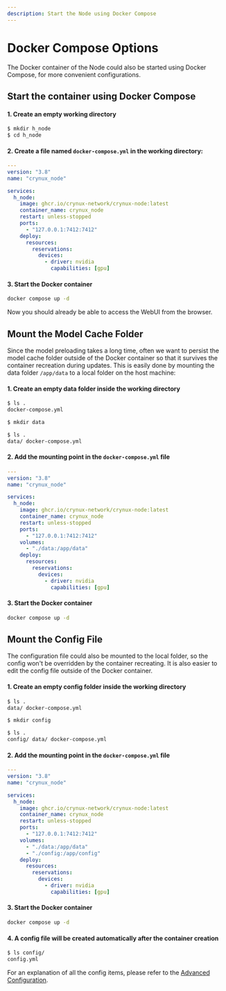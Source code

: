 ```yaml
---
description: Start the Node using Docker Compose
---
```


# Docker Compose Options

The Docker container of the Node could also be started using Docker Compose, for more convenient configurations.

## Start the container using Docker Compose

#### 1. Create an empty working directory

```sh
$ mkdir h_node
$ cd h_node
```

#### 2. Create a file named `docker-compose.yml` in the working directory:

```yaml
---
version: "3.8"
name: "crynux_node"

services:
  h_node:
    image: ghcr.io/crynux-network/crynux-node:latest
    container_name: crynux_node
    restart: unless-stopped
    ports:
      - "127.0.0.1:7412:7412"
    deploy:
      resources:
        reservations:
          devices:
            - driver: nvidia
              capabilities: [gpu]

```

#### 3. Start the Docker container

```sh
docker compose up -d
```

Now you should already be able to access the WebUI from the browser.

## Mount the Model Cache Folder

Since the model preloading takes a long time, often we want to persist the model cache folder outside of the Docker container so that it survives the container recreation during updates. This is easily done by mounting the data folder `/app/data` to a local folder on the host machine:

#### 1. Create an empty data folder inside the working directory

```sh
$ ls .
docker-compose.yml

$ mkdir data

$ ls .
data/ docker-compose.yml
```

#### 2. Add the mounting point in the `docker-compose.yml` file

```yaml
---
version: "3.8"
name: "crynux_node"

services:
  h_node:
    image: ghcr.io/crynux-network/crynux-node:latest
    container_name: crynux_node
    restart: unless-stopped
    ports:
      - "127.0.0.1:7412:7412"
    volumes:
      - "./data:/app/data"
    deploy:
      resources:
        reservations:
          devices:
            - driver: nvidia
              capabilities: [gpu]
```

#### 3. Start the Docker container

```sh
docker compose up -d
```

## Mount the Config File

The configuration file could also be mounted to the local folder, so the config won't be overridden by the container recreating. It is also easier to edit the config file outside of the Docker container.

#### 1. Create an empty config folder inside the working directory

```sh
$ ls .
data/ docker-compose.yml

$ mkdir config

$ ls .
config/ data/ docker-compose.yml
```

#### 2. Add the mounting point in the `docker-compose.yml` file

```yaml
---
version: "3.8"
name: "crynux_node"

services:
  h_node:
    image: ghcr.io/crynux-network/crynux-node:latest
    container_name: crynux_node
    restart: unless-stopped
    ports:
      - "127.0.0.1:7412:7412"
    volumes:
      - "./data:/app/data"
      - "./config:/app/config"
    deploy:
      resources:
        reservations:
          devices:
            - driver: nvidia
              capabilities: [gpu]
```

#### 3. Start the Docker container

```sh
docker compose up -d
```

#### 4. A config file will be created automatically after the container creation

```sh
$ ls config/
config.yml
```

For an explanation of all the config items, please refer to the [Advanced Configuration](advanced-configuration.md).
